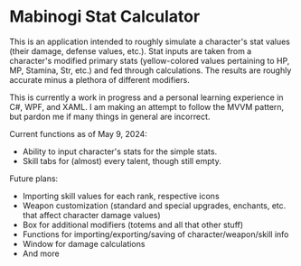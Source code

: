 # Mabinogi Stat Calculator
This is an application intended to roughly simulate a character's stat values (their damage, defense values, etc.). 
Stat inputs are taken from a character's modified primary stats (yellow-colored values pertaining to HP, MP, Stamina, Str, etc.) and fed through calculations.
The results are roughly accurate minus a plethora of different modifiers.

This is currently a work in progress and a personal learning experience in C#, WPF, and XAML. 
I am making an attempt to follow the MVVM pattern, but pardon me if many things in general are incorrect.

Current functions as of May 9, 2024:
- Ability to input character's stats for the simple stats.
- Skill tabs for (almost) every talent, though still empty.

Future plans:
- Importing skill values for each rank, respective icons
- Weapon customization (standard and special upgrades, enchants, etc. that affect character damage values)
- Box for additional modifiers (totems and all that other stuff)
- Functions for importing/exporting/saving of character/weapon/skill info
- Window for damage calculations
- And more
